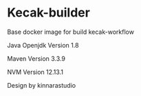 # Kecak-builder

Base docker image for build kecak-workflow

Java Openjdk Version 1.8

Maven Version 3.3.9

NVM Version 12.13.1


Design by kinnarastudio
